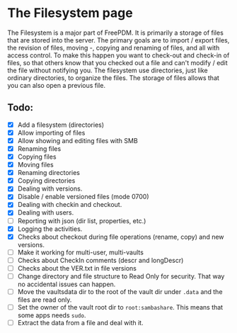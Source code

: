 # The Filesystem page

The Filesystem is a major part of FreePDM. It is primarily a storage of files that are stored into the server. The primary goals are to import / export files, the revision of files, moving -, copying and renaming of files, and all with access control. To make this happen you want to check-out and check-in of files, so that others know that you checked out a file and can't modify / edit the file without notifying you. The filesystem use directories, just like ordinary directories, to organize the files. The storage of files allows that you can also open a previous file.


## Todo:

- [x] Add a filesystem (directories)
- [x] Allow importing of files
- [x] Allow showing and editing files with SMB
- [x] Renaming files
- [x] Copying files
- [x] Moving files
- [x] Renaming directories
- [x] Copying directories
- [x] Dealing with versions.
- [x] Disable / enable versioned files (mode 0700)
- [x] Dealing with checkin and checkout.
- [x] Dealing with users.
- [ ] Reporting with json (dir list, properties, etc.)
- [x] Logging the activities.
- [x] Checks about checkout during file operations (rename, copy) and new versions.
- [ ] Make it working for multi-user, multi-vaults
- [ ] Checks about CheckIn comments (descr and longDescr)
- [ ] Checks about the VER.txt in file versions
- [ ] Change directory and file structure to Read Only for security. That way no accidental issues can happen.
- [ ] Move the vaultsdata dir to the root of the vault dir under `.data` and the files are read only.
- [ ] Set the owner of the vault root dir to `root:sambashare`. This means that some apps needs `sudo`.
- [ ] Extract the data from a file and deal with it.